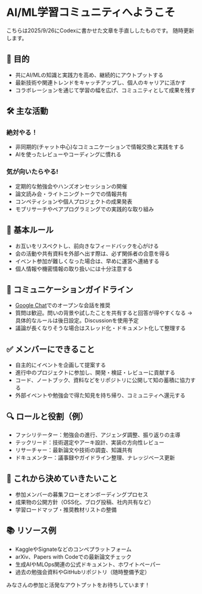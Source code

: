 # AI/ML学習コミュニティへようこそ

こちらは2025/9/26にCodexに書かせた文章を手直ししたものです。
随時更新します。

## 🎯 目的
- 共にAI/MLの知識と実践力を高め、継続的にアウトプットする
- 最新技術や関連トレンドをキャッチアップし、個人のキャリアに活かす
- コラボレーションを通じて学習の幅を広げ、コミュニティとして成果を残す

## 🛠 主な活動

### 絶対やる！
- 非同期的(チャット中心)なコミュニケーションで情報交換と実践をする
- AIを使ったレビューやコーディングに慣れる

### 気が向いたらやる!
- 定期的な勉強会やハンズオンセッションの開催
- 論文読み会・ライトニングトークでの情報共有
- コンペティションや個人プロジェクトの成果発表
- モブリサーチやペアプログラミングでの実践的な取り組み

## 📌 基本ルール
- お互いをリスペクトし、前向きなフィードバックを心がける
- 会の活動や共有資料を外部へ出す際は、必ず関係者の合意を得る
- イベント参加が難しくなった場合は、早めに運営へ連絡する
- 個人情報や機密情報の取り扱いには十分注意する

## 💬 コミュニケーションガイドライン
- [Google Chat](https://chat.google.com/room/AAQAbM2IUD0?cls=7)でのオープンな会話を推奨
- 質問は歓迎。問いの背景や試したことを共有すると回答が得やすくなる
→ 具体的なルールは後日設定。Discussionを使用予定
- 議論が長くなりそうな場合はスレッド化・ドキュメント化して整理する

## ✅ メンバーにできること
- 自主的にイベントを企画して提案する
- 進行中のプロジェクトに参加し、開発・検証・レビューに貢献する
- コード、ノートブック、資料などをリポジトリに公開して知の蓄積に協力する
- 外部イベントや勉強会で得た知見を持ち帰り、コミュニティへ還元する

## 🔍 ロールと役割（例）
- ファシリテーター：勉強会の進行、アジェンダ調整、振り返りの主導
- テックリード：技術選定やアーキ設計、実装の方向性レビュー
- リサーチャー：最新論文や技術の調査、知識共有
- ドキュメンター：議事録やガイドライン整理、ナレッジベース更新

## 🧭 これから決めていきたいこと
- 参加メンバーの募集フローとオンボーディングプロセス
- 成果物の公開方針（OSS化、ブログ投稿、社内共有など）
- 学習ロードマップ・推奨教材リストの整備

## 📚 リソース例
- KaggleやSignateなどのコンペプラットフォーム
- arXiv、Papers with Codeでの最新論文チェック
- 生成AIやMLOps関連の公式ドキュメント、ホワイトペーパー
- 過去の勉強会資料やGitHubリポジトリ（随時整備予定）

みなさんの参加と活発なアウトプットをお待ちしています！

